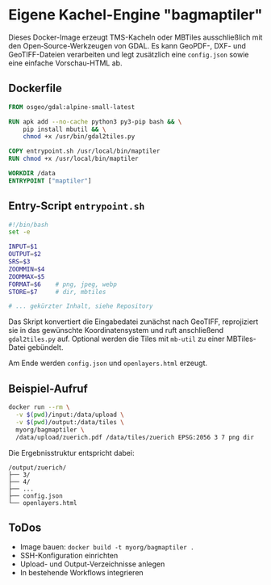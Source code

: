 # Eigene Kachel-Engine "bagmaptiler"

Dieses Docker-Image erzeugt TMS-Kacheln oder MBTiles ausschließlich mit den
Open‑Source-Werkzeugen von GDAL. Es kann GeoPDF-, DXF- und GeoTIFF-Dateien
verarbeiten und legt zusätzlich eine `config.json` sowie eine einfache
Vorschau-HTML ab.

## Dockerfile

```Dockerfile
FROM osgeo/gdal:alpine-small-latest

RUN apk add --no-cache python3 py3-pip bash && \
    pip install mbutil && \
    chmod +x /usr/bin/gdal2tiles.py

COPY entrypoint.sh /usr/local/bin/maptiler
RUN chmod +x /usr/local/bin/maptiler

WORKDIR /data
ENTRYPOINT ["maptiler"]
```

## Entry-Script `entrypoint.sh`

```bash
#!/bin/bash
set -e

INPUT=$1
OUTPUT=$2
SRS=$3
ZOOMMIN=$4
ZOOMMAX=$5
FORMAT=$6    # png, jpeg, webp
STORE=$7     # dir, mbtiles

# ... gekürzter Inhalt, siehe Repository
```

Das Skript konvertiert die Eingabedatei zunächst nach GeoTIFF, reprojiziert sie
in das gewünschte Koordinatensystem und ruft anschließend `gdal2tiles.py` auf.
Optional werden die Tiles mit `mb-util` zu einer MBTiles-Datei gebündelt.

Am Ende werden `config.json` und `openlayers.html` erzeugt.

## Beispiel-Aufruf

```bash
docker run --rm \
  -v $(pwd)/input:/data/upload \
  -v $(pwd)/output:/data/tiles \
  myorg/bagmaptiler \
  /data/upload/zuerich.pdf /data/tiles/zuerich EPSG:2056 3 7 png dir
```

Die Ergebnisstruktur entspricht dabei:

```
/output/zuerich/
├── 3/
├── 4/
├── ...
├── config.json
└── openlayers.html
```

## ToDos

- Image bauen: `docker build -t myorg/bagmaptiler .`
- SSH-Konfiguration einrichten
- Upload- und Output-Verzeichnisse anlegen
- In bestehende Workflows integrieren
